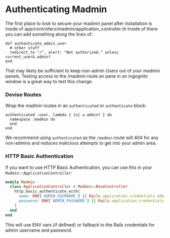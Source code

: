 # Authenticating Madmin

The first place to look to secure your madmin panel after installation is inside of app/controllers/madmin/application_controller.rb
Inside of there you can add something along the lines of:

```
def authenticate_admin_user
  # other stuff
  redirect_to "/", alert: "Not authorized." unless current_user&.admin?
end
```

That may likely be sufficient to keep non-admin Users out of your madmin panels. Testing access to the /madmin route an pane in an ingognito window is a great way to test this change.

### Devise Routes

Wrap the madmin routes in an `authenticated` or `authenticate` block:

```
authenticated :user, lambda { |u| u.admin? } do
  namespace :madmin do
  end
end
```

We recommend using `authenticated` as the `/madmin` route will 404 for any non-admins and reduces malicious attempts to get into your admin area.

### HTTP Basic Authentication

If you want to use HTTP Basic Authentication, you can use this in your
`Madmin::ApplicationController`:

```ruby
module Madmin
  class ApplicationController < Madmin::BaseController
    http_basic_authenticate_with(
      name: ENV['ADMIN_USERNAME'] || Rails.application.credentials.admin_username,
      password: ENV['ADMIN_PASSWORD'] || Rails.application.credentials.admin_password
    )
  end
end
```

This will use ENV vars (if defined) or fallback to the Rails credentials for admin username and password.
